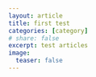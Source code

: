 ```yaml
---
layout: article
title: first test
categories: [category]
# share: false
excerpt: test articles
image:
  teaser: false
---
```

